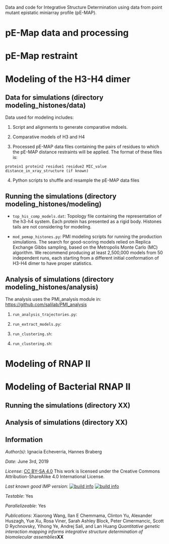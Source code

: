 Data and code for Integrative Structure Determination using data from point mutant epistatic miniarray profile (pE-MAP). 

# pE-Map data and processing



# pE-Map restraint

# Modeling of the H3-H4 dimer

## Data for simulations (directory modeling_histones/data)

Data used for modeling includes:

1) Script and alignments to generate comparative mdoels.

2) Comparative models of H3 and H4

3) Processed pE-MAP data files containing the pairs of residues to which the pE-MAP distance restraints will be applied. The format of these files is:

```
protein1 protein2 residue1 residue2 MIC_value distance_in_xray_structure (if known)
```

4) Python scripts to shuffle and resample the pE-MAP data files


## Running the simulations (directory modeling_histones/modeling)

-  `top_his_comp_models.dat`: Topology file containing the representation of the h3-h4 system. Each protein has presented as a rigid body. Histones tails are not considering for modeling. 

-  `mod_pemap_histones.py`: PMI modeling scripts for running the production simulations. The search for good-scoring models relied on Replica Exchange Gibbs sampling, based on the Metropolis Monte Carlo (MC) algorithm.  We recommend producing at least 2,500,000 models from 50 independent runs, each starting from a different initial conformation of H3-H4 dimer to have proper statistics.

## Analysis of simulations (directory modeling_histones/analysis)
The analysis uses the PMI_analysis module in: https://github.com/salilab/PMI_analysis


1) `run_analysis_trajectories.py`: 

2) `run_extract_models.py`:

3) `run_clustering.sh`:

4) `run_clustering.sh`:

# Modeling of RNAP II

# Modeling of Bacterial RNAP II

## Running the simulations (directory XX)

## Analysis of simulations (directory XX)


## Information

_Author(s)_: Ignacia Echeverria, Hannes Braberg

_Date_: June 3rd, 2019

_License_: [CC BY-SA 4.0](https://creativecommons.org/licenses/by-sa/4.0/)
This work is licensed under the Creative Commons Attribution-ShareAlike 4.0
International License.

_Last known good IMP version_: [![build info](https://integrativemodeling.org/systems/?sysstat=25&branch=master)](https://integrativemodeling.org/systems/) [![build info](https://integrativemodeling.org/systems/?sysstat=25&branch=develop)](https://integrativemodeling.org/systems/)

_Testable_: Yes

_Parallelizeable_: Yes

_Publications_:
Xiaorong Wang, Ilan E Chemmama, Clinton Yu, Alexander Huszagh, Yue Xu, Rosa Viner, Sarah Ashley Block, Peter Cimermancic, Scott D Rychnovsky, Yihong Ye, Andrej Sali, and Lan Huang
*Quantitative genetic interaction mapping informs integrative structure determination of biomolecular assemblies***XX**